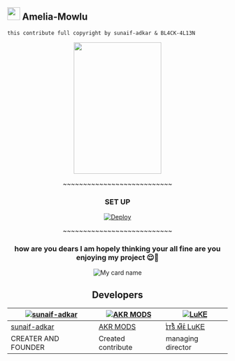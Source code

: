 ## <img src="https://github.com/TheDudeThatCode/TheDudeThatCode/blob/master/Assets/Hi.gif" width="29px"> Amelia-Mowlu 
```this contribute full copyright by sunaif-adkar & BL4CK-4L13N```

<div align="center">
  <img border-radius: 15px src="https://telegra.ph/file/7a027595c903f8cb9b35b.png" width="200" height="300"/>
  <p align="center">
~~~~~~~~~~~~~~~~~~~~~~~~~~~


### SET UP

[![Deploy](https://www.herokucdn.com/deploy/button.svg)](https://heroku.com/deploy?template=https://github.com/sunaif-adkar/Amelia-Mowlu.git)
<p align="center">
~~~~~~~~~~~~~~~~~~~~~~~~~~~



### how are you dears I am hopely thinking your all fine are you enjoying my project 😌🤹



![My card name](https://cardivo.vercel.app/api?name=Amelia-Mowlu&description=TelegramBot,%20WELCOME%20TO%20di%20github%20sunaif-adkar%20&image=https://telegra.ph/file/7a027595c903f8cb9b35b.png?v=4&backgroundColor=%23ecf0f1&instagram=sunaif_adkar&instagram=___.4kr___&pattern=leaf&colorPattern=%23eaeaea)





## Developers
  <div align="center">
    
  [![sunaif-adkar](https://github.com/sunaif-adkar.png?size=100)](https://github.com/sunaif-adkar) |  [![AKR MODS](https://telegra.ph/file/8426fdb98e7c692187ce4.jpg?size=100)](https://github.com/BL4CK-4L13N) | [![ᏞuᏦᎬ](https://telegra.ph/file/bc50dcd1bafa37dbf230d.png?size=100)](https://github.com/georgyLM10) 
----|----|----
[sunaif-adkar](https://github.com/sunaif-adkar)  | [AKR MODS](https://BL4CK-4L13N) | [ɪͥᴛͭsᷤ ᴍͫᴇͤ ᏞuᏦᎬ](https://github.com/georgyLM10)
CREATER AND FOUNDER | Created contribute  | managing director
  </div>
